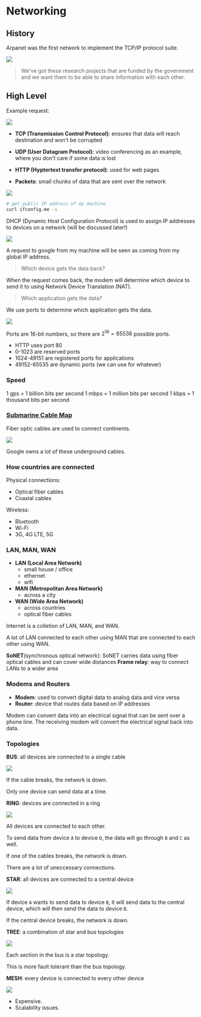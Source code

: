 # Networking

## History

Arpanet was the first network to implement the TCP/IP protocol suite.

![](./images/arpanet.svg)

> We've got these research projects
> that are funded by the government
> and we want them to be able to share
> information with each other.

## High Level

Example request:

![](./images/request-response.svg)

* __TCP (Transmission Control Protocol)__: ensures that data will reach destination and won't be corrupted
* __UDP (User Datagram Protocol)__: video conferencing as an example, where you don't care if some data is lost
* __HTTP (Hyptertext transfer protocol)__: used for web pages

* __Packets__: small chunks of data that are sent over the network

![](./images/ip-address.svg)

```bash
# get public IP address of my machine
curl ifconfig.me -s
```

DHCP (Dynamic Host Configuration Protocol) is used to assign IP addresses to devices on a network (will be discussed later!)

![](./images/my-ip-address.svg)

A request to google from my machine will be seen as coming from my global IP address.

> Which device gets the data back?

When the request comes back, the modem will determine which device to send it to using Network Device Translation (NAT).

> Which application gets the data?

We use ports to determine which application gets the data.

![](./images/chat.svg)

Ports are 16-bit numbers, so there are $2^{16} = 65536$ possible ports.

* HTTP uses port 80
* 0-1023 are reserved ports
* 1024-49151 are registered ports for applications
* 49152-65535 are dynamic ports (we can use for whatever)

### Speed

1 gps = 1 billion bits per second
1 mbps = 1 million bits per second
1 kbps = 1 thousand bits per second

### [Submarine Cable Map](https://www.submarinecablemap.com/)

Fiber optic cables are used to connect continents.

![](https://www.telecomreviewafrica.com/images/stories/2020/08/New_country_to_connect_to_EllaLink_submarine_cable.jpg)

Google owns a lot of these underground cables.

### How countries are connected

Physical connections:

* Optical fiber cables
* Coaxial cables

Wireless:

* Bluetooth
* Wi-Fi
* 3G, 4G LTE, 5G

### LAN, MAN, WAN

* __LAN (Local Area Network)__
  * small house / office
  * ethernet
  * wifi
* __MAN (Metropolitan Area Network)__
  * across a city
* __WAN (Wide Area Network)__
  * across countries
  * optical fiber cables

Internet is a colletion of LAN, MAN, and WAN.

A lot of LAN connected to each other using MAN that are connected to each other using WAN.

__SoNET__(synchronous optical network): SoNET carries data using fiber optical cables and can cover wide distances
__Frame relay__: way to connect LANs to a wider area

### Modems and Routers

* __Modem__: used to convert digital data to analog data and vice versa
* __Router__: device that routes data based on IP addresses

Modem can convert data into an electrical signal that can be sent over a phone line.
The receiving modem will convert the electrical signal back into data.

### Topologies

__BUS__: all devices are connected to a single cable

![](./images/bus-topology.svg)

If the cable breaks, the network is down.

Only one device can send data at a time.

__RING__: devices are connected in a ring

![](./images/ring-topology.svg)

All devices are connected to each other.

To send data from device `A` to device `D`, the data will go through `B` and `C` as well.

If one of the cables breaks, the network is down.

There are a lot of uneccessary connections.

__STAR__: all devices are connected to a central device

![](./images/star-topology.svg)

If device `A` wants to send data to device `B`, it will send data to the central device, which will then send the data to device `B`.

If the central device breaks, the network is down.

__TREE__: a combination of star and bus topologies

![](./images/tree-topology.svg)

Each section in the bus is a star topology.

This is more fault tolerant than the bus topology.

__MESH__: every device is connected to every other device

![](./images/mesh-topology.svg)

* Expensive.
* Scalability issues.
